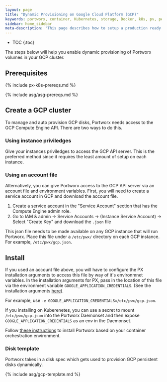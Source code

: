 ```yaml
---
layout: page
title: "Dynamic Provisioning on Google Cloud Platform (GCP)"
keywords: portworx, container, Kubernetes, storage, Docker, k8s, pv, persistent disk, gke, gce
sidebar: home_sidebar
meta-description: "This page describes how to setup a production ready Portworx cluster in a Google Cloud Platform (GCP)."
---
```


* TOC
{:toc}

The steps below will help you enable dynamic provisioning of Portworx volumes in your GCP cluster.

## Prerequisites

{% include px-k8s-prereqs.md %}

{% include asg/asg-prereqs.md %}

## Create a GCP cluster

To manage and auto provision GCP disks, Portworx needs access to the GCP Compute Engine API.   There are two ways to do this.

### Using instance priviledges

Give your instances priviledges to access the GCP API server.  This is the preferred method since it requires the least amount of setup on each instance.

### Using an account file

Alternatively, you can give Portworx access to the GCP API server via an account file and environment variables. First, you will need to create a service account in GCP and download the account file.

1. Create a service account in the "Service Account" section that has the Compute Engine admin role.
2. Go to IAM & admin  -> Service Accounts -> (Instance Service Account) -> Select "Create Key" and download the `.json` file

This json file needs to be made available on any GCP instance that will run Portworx.  Place this file under a `/etc/pwx/` directory on each GCP instance.  For example, `/etc/pwx/gcp.json`.

## Install

If you used an account file above, you will have to configure the PX installation arguments to access this file by way of it's environmnet variables.  In the installation arguments for PX, pass in the location of this file via the environment variable `GOOGLE_APPLICATION_CREDENTIALS`. (See the installation arguments [here](https://docs.portworx.com/runc/options.html#installation-arguments-to-px)).

For example, use `-e GOOGLE_APPLICATION_CREDENTIALS=/etc/pwx/gcp.json`.

If you installing on Kuberenetes, you can use a secret to mount `/etc/pwx/gcp.json` into the Portworx Daemonset and then expose `GOOGLE_APPLICATION_CREDENTIALS` as an env in the Daemonset.

Follow [these instructions](https://docs.portworx.com/#install-with-a-container-orchestrator) to install Portworx based on your container orchestration environment.

### Disk template

Portworx takes in a disk spec which gets used to provision GCP persistent disks dynamically.

{% include asg/gcp-template.md %}
